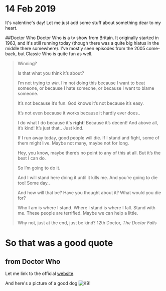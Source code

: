 
14 Feb 2019
=========== 

It's valentine's day! Let me just add some stuff about something dear to my heart.

##Doctor Who
Doctor Who is a tv show from Britain. It originally started in 1963, and it's still running today (though there was a quite big hiatus in the middle there somewhere). 
I've mostly seen episodes from the 2005 come-back, but Classic Who is quite fun as well. 

>Winning? 
>
>Is that what you think it’s about? 
>
>I’m not trying to *win*. I’m not doing this because I want to beat someone, or because I hate someone, or because I want to blame someone. 
>
>It’s not because it’s fun. God knows it’s not because it’s easy. 
>
>It’s not even because it works because it hardly ever does.. 
>
>I do what I do because it's **right**! Because it’s decent! And above all, it’s kind! It’s just that.. Just kind. 
>
>If I run away today, good people will die. If I stand and fight, some of them might live. Maybe not many, maybe not for long. 
>
>Hey, you know, maybe there’s no point to any of this at all. But it’s the best I can do. 
>
>So I’m going to do it. 
>
>And I will stand here doing it until it kills me. And you’re going to die too! Some day.. 
>
>And how will that be? Have you thought about it? What would you die for? 
>
>Who I am is where I stand. Where I stand is where I fall. Stand with me. These people are terrified. Maybe we can help a little. 
>
>Why not, just at the end, just be kind?
12th Doctor, *The Doctor Falls* 

# So that was a good quote

## from Doctor Who

Let me link to the official [website](https://www.bbc.co.uk/programmes/b006q2x0).

And here's a picture of a good dog 
![K9!](https://upload.wikimedia.org/wikipedia/en/thumb/2/2d/K-9.jpg/220px-K-9.jpg)
